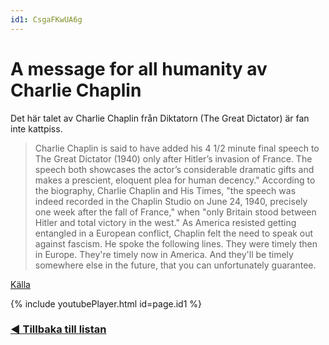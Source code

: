 ```yaml
---
id1: CsgaFKwUA6g
---
```


# A message for all humanity av Charlie Chaplin

Det här talet av Charlie Chaplin från Diktatorn (The Great Dictator) är fan inte kattpiss.

> Charlie Chaplin is said to have added his 4 1/2 minute final speech to The Great Dictator (1940) only after Hitler’s invasion of France. The speech both showcases the actor’s considerable dramatic gifts and makes a prescient, eloquent plea for human decency." According to the biography, Charlie Chaplin and His Times, "the speech was indeed recorded in the Chaplin Studio on June 24, 1940, precisely one week after the fall of France," when "only Britain stood between Hitler and total victory in the west." As America resisted getting entangled in a European conflict, Chaplin felt the need to speak out against fascism. He spoke the following lines. They were timely then in Europe. They're timely now in America. And they'll be timely somewhere else in the future, that you can unfortunately guarantee.

[Källa](http://www.openculture.com/2016/11/charlie-chaplins-speech-in-the-great-dictator.html)

{% include youtubePlayer.html id=page.id1 %}


### [◀️ Tillbaka till listan](/gashud)